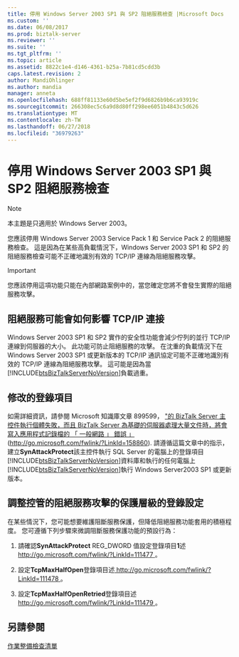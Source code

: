 ```yaml
---
title: 停用 Windows Server 2003 SP1 與 SP2 阻絕服務檢查 |Microsoft Docs
ms.custom: ''
ms.date: 06/08/2017
ms.prod: biztalk-server
ms.reviewer: ''
ms.suite: ''
ms.tgt_pltfrm: ''
ms.topic: article
ms.assetid: 8822c1e4-d146-4361-b25a-7b81cd5cdd3b
caps.latest.revision: 2
author: MandiOhlinger
ms.author: mandia
manager: anneta
ms.openlocfilehash: 688ff81133e60d5be5ef2f9d6826b9b6ca93919c
ms.sourcegitcommit: 266308ec5c6a9d8d80ff298ee6051b4843c5d626
ms.translationtype: MT
ms.contentlocale: zh-TW
ms.lasthandoff: 06/27/2018
ms.locfileid: "36979263"
---
```

# <a name="disabling-windows-server-2003-sp1-and-sp2-denial-of-service-checking"></a>停用 Windows Server 2003 SP1 與 SP2 阻絕服務檢查
> [!NOTE]  
>  本主題是只適用於 Windows Server 2003。  
  
 您應該停用 Windows Server 2003 Service Pack 1 和 Service Pack 2 的阻絕服務檢查。 這是因為在某些高負載情況下，Windows Server 2003 SP1 和 SP2 的阻絕服務檢查可能不正確地識別有效的 TCP/IP 連線為阻絕服務攻擊。  
  
> [!IMPORTANT]  
>  您應該停用這項功能只能在內部網路案例中的，當您確定您將不會發生實際的阻絕服務攻擊。  
  
## <a name="how-denial-of-service-can-affect-tcpip-connections"></a>阻絕服務可能會如何影響 TCP/IP 連接  
 Windows Server 2003 SP1 和 SP2 實作的安全性功能會減少佇列的並行 TCP/IP 連線到伺服器的大小。 此功能可防止阻絕服務的攻擊。 在沈重的負載情況下在 Windows Server 2003 SP1 或更新版本的 TCP/IP 通訊協定可能不正確地識別有效的 TCP/IP 連線為阻絕服務攻擊。 這可能是因為當[!INCLUDE[btsBizTalkServerNoVersion](../includes/btsbiztalkservernoversion-md.md)]負載過重。  
  
## <a name="modifying-the-registry-entry"></a>修改的登錄項目  
 如需詳細資訊，請參閱 Microsoft 知識庫文章 899599， ["的 BizTalk Server 主控件執行個體失敗，而且 BizTalk Server 為基礎的伺服器處理大量文件時，將會寫入應用程式記錄檔的 「 一般網路 」 錯誤 」](http://go.microsoft.com/fwlink/?LinkId=158860) (<http://go.microsoft.com/fwlink/?LinkId=158860>). 請遵循這篇文章中的指示，建立**SynAttackProtect**該主控件執行 SQL Server 的電腦上的登錄項目[!INCLUDE[btsBizTalkServerNoVersion](../includes/btsbiztalkservernoversion-md.md)]資料庫和執行的任何電腦上[!INCLUDE[btsBizTalkServerNoVersion](../includes/btsbiztalkservernoversion-md.md)]執行 Windows Server2003 SP1 或更新版本。  
  
## <a name="tuning-registry-settings-that-govern-the-level-of-denial-of-service-attack-protection"></a>調整控管的阻絕服務攻擊的保護層級的登錄設定  
 在某些情況下，您可能想要維護阻斷服務保護，但降低阻絕服務功能套用的積極程度。 您可遵循下列步驟來微調阻斷服務保護功能的預設行為：  
  
1.  請確認**SynAttackProtect** REG_DWORD 值設定登錄項目**1**述[ http://go.microsoft.com/fwlink/?LinkId=111477 ](http://go.microsoft.com/fwlink/?LinkId=111477)。  
  
2.  設定**TcpMaxHalfOpen**登錄項目述[ http://go.microsoft.com/fwlink/?LinkId=111478 ](http://go.microsoft.com/fwlink/?LinkId=111478)。  
  
3.  設定**TcpMaxHalfOpenRetried**登錄項目述[ http://go.microsoft.com/fwlink/?LinkId=111479 ](http://go.microsoft.com/fwlink/?LinkId=111479)。  
  
## <a name="see-also"></a>另請參閱  
 [作業整備檢查清單](../technical-guides/operational-readiness-checklists.md)